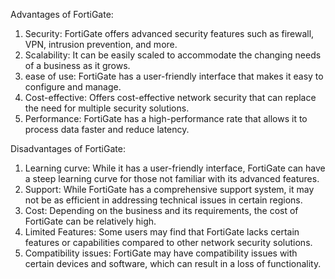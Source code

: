 Advantages of FortiGate:
1. Security: FortiGate offers advanced security features such as firewall, VPN, intrusion prevention, and more.
2. Scalability: It can be easily scaled to accommodate the changing needs of a business as it grows.
3. ease of use: FortiGate has a user-friendly interface that makes it easy to configure and manage.
4. Cost-effective: Offers cost-effective network security that can replace the need for multiple security solutions.
5. Performance: FortiGate has a high-performance rate that allows it to process data faster and reduce latency.

Disadvantages of FortiGate:
1. Learning curve: While it has a user-friendly interface, FortiGate can have a steep learning curve for those not familiar with its advanced features.
2. Support: While FortiGate has a comprehensive support system, it may not be as efficient in addressing technical issues in certain regions.
3. Cost: Depending on the business and its requirements, the cost of FortiGate can be relatively high.
4. Limited Features: Some users may find that FortiGate lacks certain features or capabilities compared to other network security solutions.
5. Compatibility issues: FortiGate may have compatibility issues with certain devices and software, which can result in a loss of functionality.
